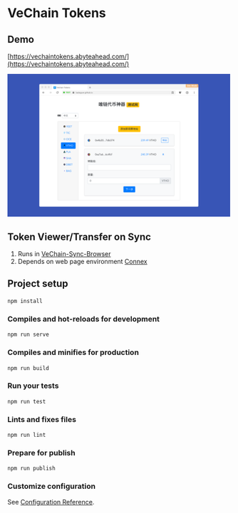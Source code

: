 # VeChain Tokens

## Demo
[https://vechaintokens.abyteahead.com/](https://vechaintokens.abyteahead.com/)

<img src="./interface.png" style="max-width:500px;"/>

## Token Viewer/Transfer on Sync
1. Runs in [VeChain-Sync-Browser](https://github.com/vechain/thor-sync.electron)
2. Depends on web page environment [Connex](https://github.com/vechain/connex)

## Project setup
```
npm install
```

### Compiles and hot-reloads for development
```
npm run serve
```

### Compiles and minifies for production
```
npm run build
```

### Run your tests
```
npm run test
```

### Lints and fixes files
```
npm run lint
```

### Prepare for publish
```
npm run publish
```

### Customize configuration
See [Configuration Reference](https://cli.vuejs.org/config/).

